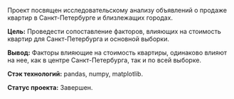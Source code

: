 Проект посвящен исследовательскому анализу объявлений о продаже квартир в Санкт-Петербурге и близлежащих городах. 

**Цель:** Проведести сопоставление факторов, влияющих на стоимость квартир для Санкт-Петербурга и основной выборки. 

**Вывод:** Факторы влияющие на стоимость квартиры, одинаково влияют на нее, как в центре Санкт-Петербурга, так и по всей выборке.

**Стэк технологий:** pandas, numpy, matplotlib.

**Статус проекта:** Завершен.
